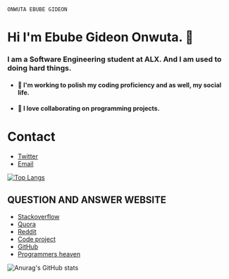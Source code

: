 ```
ONWUTA EBUBE GIDEON
```
# Hi I'm Ebube Gideon Onwuta. 👋

### I am a Software Engineering student at ALX. And I am used to doing hard things.

- #### 🔭 I'm working to polish my coding proficiency and as well, my social life.
- #### 👯 I love collaborating on programming projects.

# Contact 
* [Twitter](https://twitter.com/EbubeStar)
* [Email](mailto:onwutaebubegideon1555@gmail.com)

[![Top Langs](https://github-readme-stats.vercel.app/api/top-langs/?username=Ebuube&layout=compact)](https://github.com/Ebuube/github-readme-stats)

## QUESTION AND ANSWER WEBSITE 
* [Stackoverflow](https://Stackoverflow.com/)
* [Quora](https://quora.com/)
* [Reddit](https://reddit.com/)
* [Code project](https://codeproject.com/)
* [GitHub](https://github.com/)
* [Programmers heaven](https://programmersheaven.com/)

![Anurag's GitHub stats](https://github-readme-stats.vercel.app/api?username=Ebuube&show_icons=true&theme=radical)
